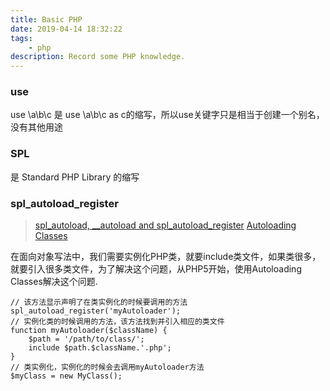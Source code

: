 ```yaml
---
title: Basic PHP
date: 2019-04-14 18:32:22
tags:
	- php
description: Record some PHP knowledge.
---
```


### use
use \a\b\c 是 use \a\b\c as c的缩写，所以use关键字只是相当于创建一个别名，没有其他用途

### SPL
是 Standard PHP Library 的缩写

### spl_autoload_register
> [spl_autoload, __autoload and spl_autoload_register](https://stackoverflow.com/questions/7651509/what-is-autoloading-how-do-you-use-spl-autoload-autoload-and-spl-autoload-re)
[Autoloading Classes](https://www.php.net/manual/en/language.oop5.autoload.php)

在面向对象写法中，我们需要实例化PHP类，就要include类文件，如果类很多，就要引入很多类文件，为了解决这个问题，从PHP5开始，使用Autoloading Classes解决这个问题.
```
// 该方法显示声明了在类实例化的时候要调用的方法
spl_autoload_register('myAutoloader');
// 实例化类的时候调用的方法，该方法找到并引入相应的类文件
function myAutoloader($className) {
    $path = '/path/to/class/';
    include $path.$className.'.php';
}
// 类实例化，实例化的时候会去调用myAutoloader方法
$myClass = new MyClass();
```

